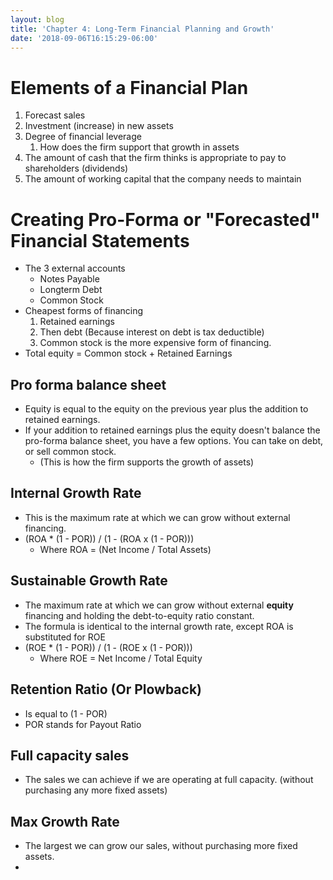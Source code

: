 ```yaml
---
layout: blog
title: 'Chapter 4: Long-Term Financial Planning and Growth'
date: '2018-09-06T16:15:29-06:00'
---
```

# Elements of a Financial Plan

1. Forecast sales
2. Investment (increase) in new assets
3. Degree of financial leverage
   1. How does the firm support that growth in assets
4. The amount of cash that the firm thinks is appropriate to pay to shareholders (dividends)
5. The amount of working capital that the company needs to maintain

# Creating Pro-Forma or "Forecasted" Financial Statements

* The 3 external accounts
  * Notes Payable
  * Longterm Debt
  * Common Stock
* Cheapest forms of financing
  1. Retained earnings
  2. Then debt (Because interest on debt is tax deductible)
  3. Common stock is the more expensive form of financing.
* Total equity = Common stock + Retained Earnings

## Pro forma balance sheet

* Equity is equal to the equity on the previous year plus the addition to retained earnings.
* If your addition to retained earnings plus the equity doesn't balance the pro-forma balance sheet, you have a few options. You can take on debt, or sell common stock.
  * (This is how the firm supports the growth of assets)

## Internal Growth Rate

* This is the maximum rate at which we can grow without external financing.
* (ROA * (1 - POR)) / (1 - (ROA x (1 - POR)))
  * Where ROA = (Net Income / Total Assets)

## Sustainable Growth Rate

* The maximum rate at which we can grow without external **equity** financing and holding the debt-to-equity ratio constant.
* The formula is identical to the internal growth rate, except ROA is substituted for ROE
* (ROE * (1 - POR)) / (1 - (ROE x (1 - POR)))
  * Where ROE = Net Income / Total Equity

## Retention Ratio (Or Plowback)

* Is equal to (1 - POR) 
* POR stands for Payout Ratio

## Full capacity sales

* The sales we can achieve if we are operating at full capacity. (without purchasing any more fixed assets)

## Max Growth Rate

* The largest we can grow our sales, without purchasing more fixed assets.
*
